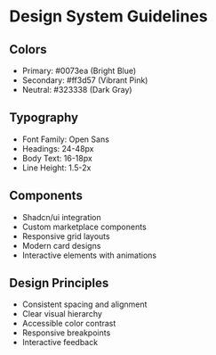 # Design System Guidelines

## Colors
- Primary: #0073ea (Bright Blue)
- Secondary: #ff3d57 (Vibrant Pink)
- Neutral: #323338 (Dark Gray)

## Typography
- Font Family: Open Sans
- Headings: 24-48px
- Body Text: 16-18px
- Line Height: 1.5-2x

## Components
- Shadcn/ui integration
- Custom marketplace components
- Responsive grid layouts
- Modern card designs
- Interactive elements with animations

## Design Principles
- Consistent spacing and alignment
- Clear visual hierarchy
- Accessible color contrast
- Responsive breakpoints
- Interactive feedback